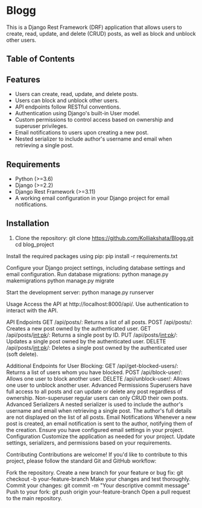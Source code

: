 # Blogg
This is a Django Rest Framework (DRF) application that allows users to create, read, update, and delete (CRUD) posts, as well as block and unblock other users.

## Table of Contents
## Features

- Users can create, read, update, and delete posts.
- Users can block and unblock other users.
- API endpoints follow RESTful conventions.
- Authentication using Django's built-in User model.
- Custom permissions to control access based on ownership and superuser privileges.
- Email notifications to users upon creating a new post.
- Nested serializer to include author's username and email when retrieving a single post.

## Requirements

- Python (>=3.6)
- Django (>=2.2)
- Django Rest Framework (>=3.11)
- A working email configuration in your Django project for email notifications.

## Installation

1. Clone the repository:
   git clone https://github.com/Kolliakshata/Blogg.git
   cd blog_project


Install the required packages using pip:
pip install -r requirements.txt

Configure your Django project settings, including database settings and email configuration.
Run database migrations:
python manage.py makemigrations
python manage.py migrate

Start the development server:
python manage.py runserver

Usage
Access the API at http://localhost:8000/api/.
Use authentication to interact with the API.

API Endpoints
GET /api/posts/: Returns a list of all posts.
POST /api/posts/: Creates a new post owned by the authenticated user.
GET /api/posts/<int:pk>/: Returns a single post by ID.
PUT /api/posts/<int:pk>/: Updates a single post owned by the authenticated user.
DELETE /api/posts/<int:pk>/: Deletes a single post owned by the authenticated user (soft delete).

Additional Endpoints for User Blocking:
GET /api/get-blocked-users/: Returns a list of users whom you have blocked.
POST /api/block-user/: Allows one user to block another user.
DELETE /api/unblock-user/: Allows one user to unblock another user.
Advanced Permissions
Superusers have full access to all posts and can update or delete any post regardless of ownership.
Non-superuser regular users can only CRUD their own posts.
Advanced Serializers
A nested serializer is used to include the author's username and email when retrieving a single post. The author's full details are not displayed on the list of all posts.
Email Notifications
Whenever a new post is created, an email notification is sent to the author, notifying them of the creation. Ensure you have configured email settings in your project.
Configuration
Customize the application as needed for your project. Update settings, serializers, and permissions based on your requirements.

Contributing
Contributions are welcome! If you'd like to contribute to this project, please follow the standard Git and GitHub workflow:

Fork the repository.
Create a new branch for your feature or bug fix: git checkout -b your-feature-branch
Make your changes and test thoroughly.
Commit your changes: git commit -m "Your descriptive commit message"
Push to your fork: git push origin your-feature-branch
Open a pull request to the main repository.
